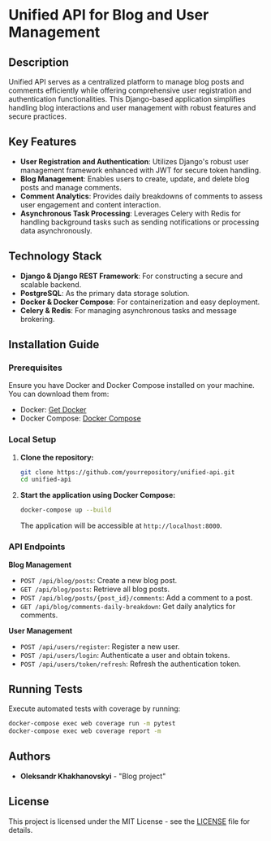 # Unified API for Blog and User Management

## Description

Unified API serves as a centralized platform to manage blog posts and comments efficiently while offering comprehensive user registration and authentication functionalities. This Django-based application simplifies handling blog interactions and user management with robust features and secure practices.

## Key Features

- **User Registration and Authentication**: Utilizes Django's robust user management framework enhanced with JWT for secure token handling.
- **Blog Management**: Enables users to create, update, and delete blog posts and manage comments.
- **Comment Analytics**: Provides daily breakdowns of comments to assess user engagement and content interaction.
- **Asynchronous Task Processing**: Leverages Celery with Redis for handling background tasks such as sending notifications or processing data asynchronously.

## Technology Stack

- **Django & Django REST Framework**: For constructing a secure and scalable backend.
- **PostgreSQL**: As the primary data storage solution.
- **Docker & Docker Compose**: For containerization and easy deployment.
- **Celery & Redis**: For managing asynchronous tasks and message brokering.

## Installation Guide

### Prerequisites

Ensure you have Docker and Docker Compose installed on your machine. You can download them from:

- Docker: [Get Docker](https://docs.docker.com/get-docker/)
- Docker Compose: [Docker Compose](https://docs.docker.com/compose/install/)

### Local Setup

1. **Clone the repository:**
   ```bash
   git clone https://github.com/yourrepository/unified-api.git
   cd unified-api
   ```

2. **Start the application using Docker Compose:**
    ```bash
    docker-compose up --build
    ```
   The application will be accessible at `http://localhost:8000`.

### API Endpoints

**Blog Management**

- `POST /api/blog/posts`: Create a new blog post.
- `GET /api/blog/posts`: Retrieve all blog posts.
- `POST /api/blog/posts/{post_id}/comments`: Add a comment to a post.
- `GET /api/blog/comments-daily-breakdown`: Get daily analytics for comments.

**User Management**

- `POST /api/users/register`: Register a new user.
- `POST /api/users/login`: Authenticate a user and obtain tokens.
- `POST /api/users/token/refresh`: Refresh the authentication token.

## Running Tests

Execute automated tests with coverage by running:
```bash
docker-compose exec web coverage run -m pytest
docker-compose exec web coverage report -m
```

## Authors

- **Oleksandr Khakhanovskyi** - "Blog project"

## License

This project is licensed under the MIT License - see the [LICENSE](LICENSE) file for details.
